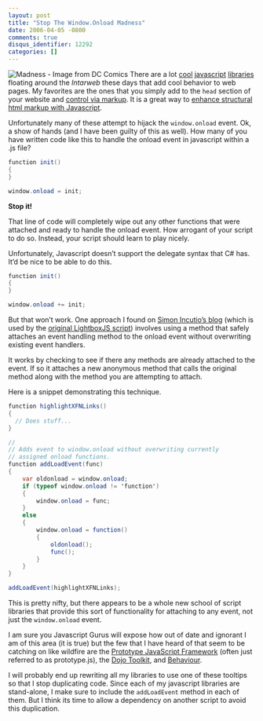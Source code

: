 ```yaml
---
layout: post
title: "Stop The Window.Onload Madness"
date: 2006-04-05 -0800
comments: true
disqus_identifier: 12292
categories: []
---
```

![Madness - Image from DC
Comics](http://haacked.com/images/JokerMadness.jpg) There are a lot
[cool](/archive/2006/04/05/MakingMicroformatsMoreVisibleAnnouncingTheXFNHighlighterScript.aspx "XFN Highlighter Script")
[javascript](http://paraesthesia.com/blog/comments.php?id=674_0_1_0_C "Amazon Associates Tooltips")
[libraries](http://www.huddletogether.com/projects/lightbox2/ "Lightbox JS v2.0")
floating around the *Intarweb* these days that add cool behavior to web
pages. My favorites are the ones that you simply add to the `head`
section of your website and [control via
markup](http://weblogs.asp.net/jgalloway/archive/2006/01/18/435857.aspx "Using Markup Based Javascript Effect Libraries").
It is a great way to [enhance structural html markup with
Javascript](http://www.sitepoint.com/print/structural-markup-javascript "Enhancing Structural Markup with Javascript").

Unfortunately many of these attempt to hijack the `window.onload` event.
Ok, a show of hands (and I have been guilty of this as well). How many
of you have written code like this to handle the onload event in
javascript within a .js file?

```csharp
function init()
{
}

window.onload = init;
```

**Stop it!**

That line of code will completely wipe out any other functions that were
attached and ready to handle the onload event. How arrogant of your
script to do so. Instead, your script should learn to play nicely.

Unfortunately, Javascript doesn’t support the delegate syntax that C\#
has. It’d be nice to be able to do this.

```csharp
function init()
{
}

window.onload += init;
```

But that won’t work. One approach I found on [Simon Incutio’s
blog](http://simon.incutio.com/ "Simon Incutio's Blog") (which is used
by the [original LightboxJS
script](http://www.huddletogether.com/projects/lightbox/ "LightboxJS"))
involves using a method that safely attaches an event handling method to
the onload event without overwriting existing event handlers.

It works by checking to see if there any methods are already attached to
the event. If so it attaches a new anonymous method that calls the
original method along with the method you are attempting to attach.

Here is a snippet demonstrating this technique.

```csharp
function highlightXFNLinks()
{
  // Does stuff...
}

//
// Adds event to window.onload without overwriting currently 
// assigned onload functions.
function addLoadEvent(func)
{    
    var oldonload = window.onload;
    if (typeof window.onload != 'function')
    {
        window.onload = func;
    } 
    else 
    {
        window.onload = function()
        {
            oldonload();
            func();
        }
    }
}

addLoadEvent(highlightXFNLinks);
```

This is pretty nifty, but there appears to be a whole new school of
script libraries that provide this sort of functionality for attaching
to any event, not just the `window.onload` event.

I am sure you Javascript Gurus will expose how out of date and ignorant
I am of this area (it is true) but the few that I have heard of that
seem to be catching on like wildfire are the [Prototype JavaScript
Framework](http://prototype.conio.net/ "Prototype Javascript Framework")
(often just referred to as prototype.js), the [Dojo
Toolkit](http://dojotoolkit.org/ "Dojo v0.2.2"), and
[Behaviour](http://bennolan.com/behaviour/ "Behaviour").

I will probably end up rewriting all my libraries to use one of these
tooltips so that I stop duplicating code. Since each of my javascript
libraries are stand-alone, I make sure to include the `addLoadEvent`
method in each of them. But I think its time to allow a dependency on
another script to avoid this duplication.

